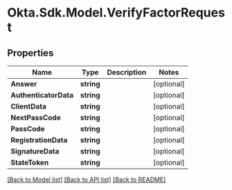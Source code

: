 # Okta.Sdk.Model.VerifyFactorRequest

## Properties

Name | Type | Description | Notes
------------ | ------------- | ------------- | -------------
**Answer** | **string** |  | [optional] 
**AuthenticatorData** | **string** |  | [optional] 
**ClientData** | **string** |  | [optional] 
**NextPassCode** | **string** |  | [optional] 
**PassCode** | **string** |  | [optional] 
**RegistrationData** | **string** |  | [optional] 
**SignatureData** | **string** |  | [optional] 
**StateToken** | **string** |  | [optional] 

[[Back to Model list]](../README.md#documentation-for-models) [[Back to API list]](../README.md#documentation-for-api-endpoints) [[Back to README]](../README.md)

